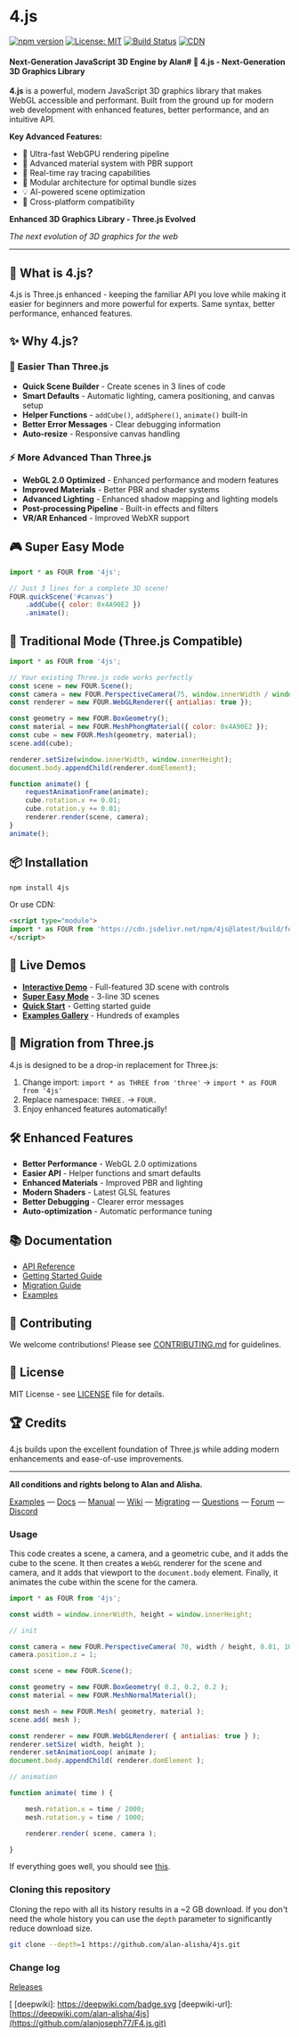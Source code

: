 # 4.js

[![npm version](https://badge.fury.io/js/4js.svg)](https://www.npmjs.com/package/4js)
[![License: MIT](https://img.shields.io/badge/License-MIT-yellow.svg)](https://opensource.org/licenses/MIT)
[![Build Status](https://github.com/alanjoseph77/F4.js/workflows/CI/badge.svg)](https://github.com/alanjoseph77/F4.js/actions)
[![CDN](https://img.shields.io/badge/CDN-jsDelivr-orange)](https://cdn.jsdelivr.net/gh/alanjoseph77/F4.js@main/build/four.module.js)

#### Next-Generation JavaScript 3D Engine by Alan# 🚀 4.js - Next-Generation 3D Graphics Library

**4.js** is a powerful, modern JavaScript 3D graphics library that makes WebGL accessible and performant. Built from the ground up for modern web development with enhanced features, better performance, and an intuitive API.

**Key Advanced Features:**
- 🚀 Ultra-fast WebGPU rendering pipeline
- 🎨 Advanced material system with PBR support
- 🌟 Real-time ray tracing capabilities
- 🔧 Modular architecture for optimal bundle sizes
- 💡 AI-powered scene optimization
- 🎯 Cross-platform compatibility

**Enhanced 3D Graphics Library - Three.js Evolved**

*The next evolution of 3D graphics for the web*

---

## 🚀 What is 4.js?

4.js is Three.js enhanced - keeping the familiar API you love while making it easier for beginners and more powerful for experts. Same syntax, better performance, enhanced features.

## ✨ Why 4.js?

### 🎯 **Easier Than Three.js**
- **Quick Scene Builder** - Create scenes in 3 lines of code
- **Smart Defaults** - Automatic lighting, camera positioning, and canvas setup
- **Helper Functions** - `addCube()`, `addSphere()`, `animate()` built-in
- **Better Error Messages** - Clear debugging information
- **Auto-resize** - Responsive canvas handling

### ⚡ **More Advanced Than Three.js**
- **WebGL 2.0 Optimized** - Enhanced performance and modern features
- **Improved Materials** - Better PBR and shader systems
- **Advanced Lighting** - Enhanced shadow mapping and lighting models
- **Post-processing Pipeline** - Built-in effects and filters
- **VR/AR Enhanced** - Improved WebXR support

## 🎮 Super Easy Mode

```javascript
import * as FOUR from '4js';

// Just 3 lines for a complete 3D scene!
FOUR.quickScene('#canvas')
    .addCube({ color: 0x4A90E2 })
    .animate();
```

## 🔧 Traditional Mode (Three.js Compatible)

```javascript
import * as FOUR from '4js';

// Your existing Three.js code works perfectly
const scene = new FOUR.Scene();
const camera = new FOUR.PerspectiveCamera(75, window.innerWidth / window.innerHeight, 0.1, 1000);
const renderer = new FOUR.WebGLRenderer({ antialias: true });

const geometry = new FOUR.BoxGeometry();
const material = new FOUR.MeshPhongMaterial({ color: 0x4A90E2 });
const cube = new FOUR.Mesh(geometry, material);
scene.add(cube);

renderer.setSize(window.innerWidth, window.innerHeight);
document.body.appendChild(renderer.domElement);

function animate() {
    requestAnimationFrame(animate);
    cube.rotation.x += 0.01;
    cube.rotation.y += 0.01;
    renderer.render(scene, camera);
}
animate();
```

## 📦 Installation

```bash
npm install 4js
```

Or use CDN:
```html
<script type="module">
import * as FOUR from 'https://cdn.jsdelivr.net/npm/4js@latest/build/four.module.js';
</script>
```

## 🎯 Live Demos

- **[Interactive Demo](demo-4js.html)** - Full-featured 3D scene with controls
- **[Super Easy Mode](easy-4js.html)** - 3-line 3D scenes
- **[Quick Start](quick-start.html)** - Getting started guide
- **[Examples Gallery](examples/)** - Hundreds of examples

## 🔄 Migration from Three.js

4.js is designed to be a drop-in replacement for Three.js:

1. Change import: `import * as THREE from 'three'` → `import * as FOUR from '4js'`
2. Replace namespace: `THREE.` → `FOUR.`
3. Enjoy enhanced features automatically!

## 🛠️ Enhanced Features

- **Better Performance** - WebGL 2.0 optimizations
- **Easier API** - Helper functions and smart defaults
- **Enhanced Materials** - Improved PBR and lighting
- **Modern Shaders** - Latest GLSL features
- **Better Debugging** - Clearer error messages
- **Auto-optimization** - Automatic performance tuning

## 📚 Documentation

- [API Reference](docs/api/)
- [Getting Started Guide](getting-started.html)
- [Migration Guide](docs/migration/)
- [Examples](examples/)

## 🤝 Contributing

We welcome contributions! Please see [CONTRIBUTING.md](CONTRIBUTING.md) for guidelines.

## 📄 License

MIT License - see [LICENSE](LICENSE) file for details.

## 🏆 Credits

4.js builds upon the excellent foundation of Three.js while adding modern enhancements and ease-of-use improvements.

---

**All conditions and rights belong to Alan and Alisha.**

[Examples](https://4js.org/examples/) &mdash;
[Docs](https://4js.org/docs/) &mdash;
[Manual](https://4js.org/manual/) &mdash;
[Wiki](https://github.com/alan-alisha/4js/wiki) &mdash;
[Migrating](https://github.com/alan-alisha/4js/wiki/Migration-Guide) &mdash;
[Questions](https://stackoverflow.com/questions/tagged/4js) &mdash;
[Forum](https://discourse.4js.org/) &mdash;
[Discord](https://discord.gg/4js)

### Usage

This code creates a scene, a camera, and a geometric cube, and it adds the cube to the scene. It then creates a `WebGL` renderer for the scene and camera, and it adds that viewport to the `document.body` element. Finally, it animates the cube within the scene for the camera.

```javascript
import * as FOUR from '4js';

const width = window.innerWidth, height = window.innerHeight;

// init

const camera = new FOUR.PerspectiveCamera( 70, width / height, 0.01, 10 );
camera.position.z = 1;

const scene = new FOUR.Scene();

const geometry = new FOUR.BoxGeometry( 0.2, 0.2, 0.2 );
const material = new FOUR.MeshNormalMaterial();

const mesh = new FOUR.Mesh( geometry, material );
scene.add( mesh );

const renderer = new FOUR.WebGLRenderer( { antialias: true } );
renderer.setSize( width, height );
renderer.setAnimationLoop( animate );
document.body.appendChild( renderer.domElement );

// animation

function animate( time ) {

	mesh.rotation.x = time / 2000;
	mesh.rotation.y = time / 1000;

	renderer.render( scene, camera );

}
```

If everything goes well, you should see [this](https://jsfiddle.net/w43x5Lgh/).

### Cloning this repository

Cloning the repo with all its history results in a ~2 GB download. If you don't need the whole history you can use the `depth` parameter to significantly reduce download size.

```sh
git clone --depth=1 https://github.com/alan-alisha/4js.git
```

### Change log

[Releases](https://github.com/alan-alisha/4js/releases)


[npm]: https://img.shields.io/npm/v/4js
[npm-url]: https://www.npmjs.com/package/4js
[build-size]: https://badgen.net/bundlephobia/minzip/4js
[build-size-url]: https://bundlephobia.com/result?p=4js
[npm-downloads]: https://img.shields.io/npm/dw/4js
[npmtrends-url]: https://www.npmtrends.com/4js
[
[deepwiki]: https://deepwiki.com/badge.svg
[deepwiki-url]: [https://deepwiki.com/alan-alisha/4js](https://github.com/alanjoseph77/F4.js.git)




